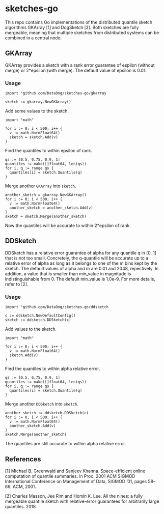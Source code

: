 # sketches-go

This repo contains Go implementations of the distributed quantile sketch algorithms GKArray [1] and DogSketch [2]. Both sketches are fully mergeable, meaning that multiple sketches from distributed systems can be combined in a central node.

## GKArray

GKArray provides a sketch with a rank error guarantee of espilon (without merge) or 2\*epsilon (with merge). The default value of epsilon is 0.01.

### Usage
```
import "github.com/DataDog/sketches-go/gkarray

sketch := gkarray.NewGKArray()
```
Add some values to the sketch. 
```
import "math"

for i := 0; i < 500; i++ {
  v := math.NormFloat64()
  sketch = sketch.Add(v)
}
```
Find the quantiles to within epsilon of rank.
```
qs := [0.5, 0.75, 0.9, 1]
quantiles := make([]float64, len(qs))
for i, q := range qs {
  quantiles[i] = sketch.Quantile(q)
}
```
Merge another `GKArray` into `sketch`.
```
another_sketch = gkarray.NewGKArray()
for i := 0; i < 500; i++ {
  v := math.NormFloat64()
  another_sketch = another_sketch.Add(v)
}
sketch = sketch.Merge(another_sketch)
```
Now the quantiles will be accurate to within 2\*epsilon of rank.

## DDSketch

DDSketch has a relative error guarantee of alpha for any quantile q in [0, 1] that is not too small. Concretely, the q-quantile will be accurate up to a relative error of alpha as long as it belongs to one of the m bins kept by the sketch. The default values of alpha and m are 0.01 and 2048, repectively. In addition, a value that is smaller than min_value in magnitude is indistinguishable from 0. The default min_value is 1.0e-9. For more details, refer to [2].

### Usage
```
import "github.com/DataDog/sketches-go/ddsketch

c := ddsketch.NewDefaultConfig()
sketch := ddsketch.DDSketch(c)
```
Add values to the sketch.
```
import "math"

for i := 0; i < 500; i++ {
  v := math.NormFloat64()
  sketch.Add(v)
}
```
Find the quantiles to within alpha relative error.
```
qs := [0.5, 0.75, 0.9, 1]
quantiles := make([]float64, len(qs))
for i, q := range qs {
  quantiles[i] = sketch.Quantile(q)
}
```
Merge another `DDSketch` into `sketch`.
```
another_sketch := ddsketch.DDSketch(c)
for i := 0; i < 500; i++ {
  v := math.NormFloat64()
  another_sketch.Add(v)
}
sketch.Merge(another_sketch)
```
The quantiles are still accurate to within alpha relative error.

## References
[1] Michael B. Greenwald and Sanjeev Khanna. Space-efficient online computation of quantile summaries. In Proc. 2001 ACM
SIGMOD International Conference on Management of Data, SIGMOD ’01, pages 58–66. ACM, 2001.

[2] Charles Masson, Jee Rim and Homin K. Lee. All the nines: a fully mergeable quantile sketch with relative-error guarantees for arbitrarily large quantiles. 2018.
